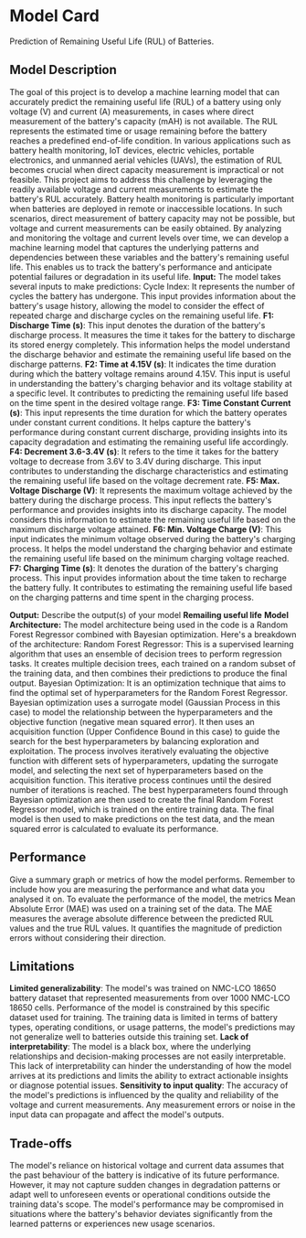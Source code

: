 # Model Card

Prediction of Remaining Useful Life (RUL) of Batteries.
## Model Description

The goal of this project is to develop a machine learning model that can accurately predict the remaining useful life (RUL) of a battery using only voltage (V) and current (A) measurements, in cases where direct measurement of the battery's capacity (mAH) is not available. The RUL represents the estimated time or usage remaining before the battery reaches a predefined end-of-life condition.
In various applications such as battery health monitoring, IoT devices, electric vehicles, portable electronics, and unmanned aerial vehicles (UAVs), the estimation of RUL becomes crucial when direct capacity measurement is impractical or not feasible. This project aims to address this challenge by leveraging the readily available voltage and current measurements to estimate the battery's RUL accurately.
Battery health monitoring is particularly important when batteries are deployed in remote or inaccessible locations. In such scenarios, direct measurement of battery capacity may not be possible, but voltage and current measurements can be easily obtained. By analyzing and monitoring the voltage and current levels over time, we can develop a machine learning model that captures the underlying patterns and dependencies between these variables and the battery's remaining useful life. This enables us to track the battery's performance and anticipate potential failures or degradation in its useful life.
**Input:** 
The model takes several inputs to make predictions:
Cycle Index: It represents the number of cycles the battery has undergone. This input provides information about the battery's usage history, allowing the model to consider the effect of repeated charge and discharge cycles on the remaining useful life.
**F1: Discharge Time (s)**: This input denotes the duration of the battery's discharge process. It measures the time it takes for the battery to discharge its stored energy completely. This information helps the model understand the discharge behavior and estimate the remaining useful life based on the discharge patterns.
**F2: Time at 4.15V (s)**: It indicates the time duration during which the battery voltage remains around 4.15V. This input is useful in understanding the battery's charging behavior and its voltage stability at a specific level. It contributes to predicting the remaining useful life based on the time spent in the desired voltage range.
**F3: Time Constant Current (s)**: This input represents the time duration for which the battery operates under constant current conditions. It helps capture the battery's performance during constant current discharge, providing insights into its capacity degradation and estimating the remaining useful life accordingly.
**F4: Decrement 3.6-3.4V (s)**: It refers to the time it takes for the battery voltage to decrease from 3.6V to 3.4V during discharge. This input contributes to understanding the discharge characteristics and estimating the remaining useful life based on the voltage decrement rate.
**F5: Max. Voltage Discharge (V)**: It represents the maximum voltage achieved by the battery during the discharge process. This input reflects the battery's performance and provides insights into its discharge capacity. The model considers this information to estimate the remaining useful life based on the maximum discharge voltage attained.
**F6: Min. Voltage Charge (V)**: This input indicates the minimum voltage observed during the battery's charging process. It helps the model understand the charging behavior and estimate the remaining useful life based on the minimum charging voltage reached.
**F7: Charging Time (s)**: It denotes the duration of the battery's charging process. This input provides information about the time taken to recharge the battery fully. It contributes to estimating the remaining useful life based on the charging patterns and time spent in the charging process.
   
**Output:** Describe the output(s) of your model
**Remailing useful life**
**Model Architecture:** 
The model architecture being used in the code is a Random Forest Regressor combined with Bayesian optimization. Here's a breakdown of the architecture:
Random Forest Regressor: This is a supervised learning algorithm that uses an ensemble of decision trees to perform regression tasks. It creates multiple decision trees, each trained on a random subset of the training data, and then combines their predictions to produce the final output.
Bayesian Optimization: It is an optimization technique that aims to find the optimal set of hyperparameters for the Random Forest Regressor. Bayesian optimization uses a surrogate model (Gaussian Process in this case) to model the relationship between the hyperparameters and the objective function (negative mean squared error). It then uses an acquisition function (Upper Confidence Bound in this case) to guide the search for the best hyperparameters by balancing exploration and exploitation.
The process involves iteratively evaluating the objective function with different sets of hyperparameters, updating the surrogate model, and selecting the next set of hyperparameters based on the acquisition function. This iterative process continues until the desired number of iterations is reached.
The best hyperparameters found through Bayesian optimization are then used to create the final Random Forest Regressor model, which is trained on the entire training data. The final model is then used to make predictions on the test data, and the mean squared error is calculated to evaluate its performance.
## Performance

Give a summary graph or metrics of how the model performs. Remember to include how you are measuring the performance and what data you analysed it on. 
To evaluate the performance of the model, the metrics Mean Absolute Error (MAE) was used on a training set of the data. The MAE measures the average absolute difference between the predicted RUL values and the true RUL values. It quantifies the magnitude of prediction errors without considering their direction.
## Limitations
**Limited generalizability**: The model's was trained on NMC-LCO 18650 battery dataset that represented measurements from over 1000 NMC-LCO 18650 cells. Performance of the model is constrained by this specific dataset used for training. The training data is limited in terms of battery types, operating conditions, or usage patterns, the model's predictions may not generalize well to batteries outside this training set. 
**Lack of interpretability**: The model is a black box, where the underlying relationships and decision-making processes are not easily interpretable. This lack of interpretability can hinder the understanding of how the model arrives at its predictions and limits the ability to extract actionable insights or diagnose potential issues.
**Sensitivity to input quality**: The accuracy of the model's predictions is influenced by the quality and reliability of the voltage and current measurements. Any measurement errors or noise in the input data can propagate and affect the model's outputs.

## Trade-offs
The model's reliance on historical voltage and current data assumes that the past behaviour of the battery is indicative of its future performance. However, it may not capture sudden changes in degradation patterns or adapt well to unforeseen events or operational conditions outside the training data's scope. The model's performance may be compromised in situations where the battery's behavior deviates significantly from the learned patterns or experiences new usage scenarios.
